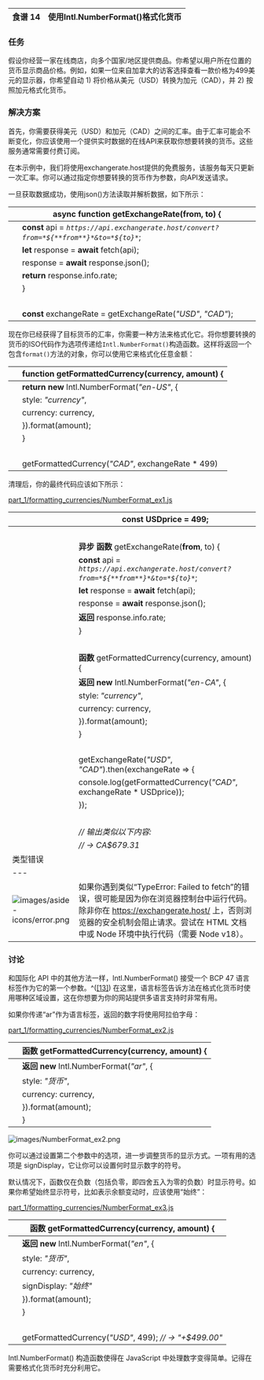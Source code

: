 |   食谱 14 | 使用Intl.NumberFormat()格式化货币 |
| --- | --- |

### 任务

假设你经营一家在线商店，向多个国家/地区提供商品。你希望以用户所在位置的货币显示商品价格。例如，如果一位来自加拿大的访客选择查看一款价格为499美元的显示器，你希望自动 1) 将价格从美元（USD）转换为加元（CAD），并 2) 按照加元格式化货币。

### 解决方案

首先，你需要获得美元（USD）和加元（CAD）之间的汇率。由于汇率可能会不断变化，你应该使用一个提供实时数据的在线API来获取你想要转换的货币。这些服务通常需要付费订阅。

在本示例中，我们将使用exchangerate.host提供的免费服务，该服务每天只更新一次汇率。你可以通过指定你想要转换的货币作为参数，向API发送请求。

一旦获取数据成功，使用json()方法读取并解析数据，如下所示：

|   | **async** **function** getExchangeRate(**from**, to) { |
| --- | --- |
|   | **const** api = *`https://api.exchangerate.host/convert?from=*${**from**}*&to=*${to}*`*; |
|   | **let** response = **await** fetch(api); |
|   | response = **await** response.json(); |
|   | **return** response.info.rate; |
|   | } |
|   |  |
|   | **const** exchangeRate = getExchangeRate(*"USD"*, *"CAD"*); |

现在你已经获得了目标货币的汇率，你需要一种方法来格式化它。将你想要转换的货币的ISO代码作为选项传递给`Intl.NumberFormat()`构造函数。这样将返回一个包含`format()`方法的对象，你可以使用它来格式化任意金额：

|   | **function** getFormattedCurrency(currency, amount) { |
| --- | --- |
|   | **return** **new** Intl.NumberFormat(*"en-US"*, { |
|   | style: *"currency"*, |
|   | currency: currency, |
|   | }).format(amount); |
|   | } |
|   |  |
|   | getFormattedCurrency(*"CAD"*, exchangeRate * 499) |

清理后，你的最终代码应该如下所示：

[part_1/formatting_currencies/NumberFormat_ex1.js](http://media.pragprog.com/titles/fkjavascript/code/part_1/formatting_currencies/NumberFormat_ex1.js)

|   | **const** USDprice = 499; |
| --- | --- |
|   |  |
|   | **异步** **函数** getExchangeRate(**from**, to) { |
|   | **const** api = *`https://api.exchangerate.host/convert?from=*${**from**}*&to=*${to}*`*; |
|   | **let** response = **await** fetch(api); |
|   | response = **await** response.json(); |
|   | **返回** response.info.rate; |
|   | } |
|   |  |
|   | **函数** getFormattedCurrency(currency, amount) { |
|   | **返回** **new** Intl.NumberFormat(*"en-CA"*, { |
|   | style: *"currency"*, |
|   | currency: currency, |
|   | }).format(amount); |
|   | } |
|   |  |
|   | getExchangeRate(*"USD"*, *"CAD"*).then(exchangeRate => { |
|   | console.log(getFormattedCurrency(*"CAD"*, exchangeRate * USDprice)); |
|   | }); |
|   |  |
|   | *// 输出类似以下内容:* |
|   | *// → CA$679.31* |
| 类型错误 |
| --- |
| ![images/aside-icons/error.png](images/aside-icons/error.png) | 如果你遇到类似“TypeError: Failed to fetch”的错误，很可能是因为你在浏览器控制台中运行代码。除非你在 https://exchangerate.host/ 上，否则浏览器的安全机制会阻止请求。尝试在 HTML 文档中或 Node 环境中执行代码（需要 Node v18）。 |

### 讨论

和国际化 API 中的其他方法一样，Intl.NumberFormat() 接受一个 BCP 47 语言标签作为它的第一个参数。^([[13]](f_0032.xhtml#FOOTNOTE-13)) 在这里，语言标签告诉方法在格式化货币时使用哪种区域设置，这在你想要为你的网站提供多语言支持时非常有用。

如果你传递“ar”作为语言标签，返回的数字将使用阿拉伯字母：

[part_1/formatting_currencies/NumberFormat_ex2.js](http://media.pragprog.com/titles/fkjavascript/code/part_1/formatting_currencies/NumberFormat_ex2.js)

|   | **函数** getFormattedCurrency(currency, amount) { |
| --- | --- |
|   | **返回** **new** Intl.NumberFormat(*"ar"*, { |
|   | style: *"货币"*, |
|   | currency: currency, |
|   | }).format(amount); |
|   | } |

![images/NumberFormat_ex2.png](images/NumberFormat_ex2.png)

你可以通过设置第二个参数中的选项，进一步调整货币的显示方式。一项有用的选项是 signDisplay，它让你可以设置何时显示数字的符号。

默认情况下，函数仅在负数（包括负零，即四舍五入为零的负数）时显示符号。如果你希望始终显示符号，比如表示余额变动时，应该使用“始终”：

[part_1/formatting_currencies/NumberFormat_ex3.js](http://media.pragprog.com/titles/fkjavascript/code/part_1/formatting_currencies/NumberFormat_ex3.js)

|   | **函数** getFormattedCurrency(currency, amount) { |
| --- | --- |
|   | **返回** **new** Intl.NumberFormat(*"en"*, { |
|   | style: *"货币"*, |
|   | currency: currency, |
|   | signDisplay: *"始终"* |
|   | }).format(amount); |
|   | } |
|   |  |
|   | getFormattedCurrency(*"USD"*, 499); *// → "+$499.00"* |

Intl.NumberFormat() 构造函数使得在 JavaScript 中处理数字变得简单。记得在需要格式化货币时充分利用它。
